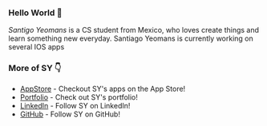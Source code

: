 ### Hello World 👋

*Santigo Yeomans* is a CS student from Mexico, who loves create things and learn something new everyday.
Santiago Yeomans is currently working on several IOS apps


### More of SY 👇
* [AppStore](https://apps.apple.com/us/developer/santiago-yeomans/id1519365510) - Checkout SY's apps on the App Store!
* [Portfolio](http://www.santiagoyeomans.com/) - Check out SY's portfolio!
* [LinkedIn](https://www.linkedin.com/in/santiago-yeomans/) - Follow SY on LinkedIn!
* [GitHub](https://github.com/SYM1000) - Follow SY on GitHub!


<!--
**SYM1000/SYM1000** is a ✨ _special_ ✨ repository because its `README.md` (this file) appears on your GitHub profile.

Here are some ideas to get you started:

- 🔭 I’m currently working on ...
- 🌱 I’m currently learning ...
- 👯 I’m looking to collaborate on ...
- 🤔 I’m looking for help with ...
- 💬 Ask me about ...
- 📫 How to reach me: ...
- 😄 Pronouns: ...
- ⚡ Fun fact: ...
-->
